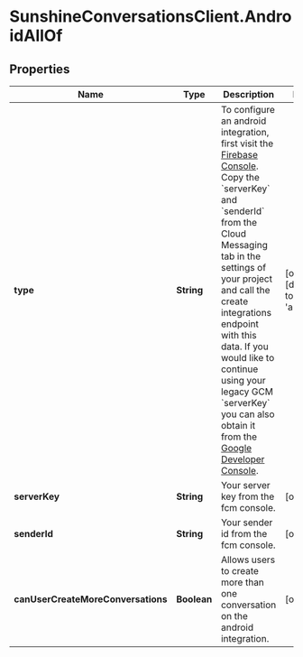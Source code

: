 # SunshineConversationsClient.AndroidAllOf

## Properties

Name | Type | Description | Notes
------------ | ------------- | ------------- | -------------
**type** | **String** | To configure an android integration, first visit the [Firebase Console](https://console.firebase.google.com/). Copy the &#x60;serverKey&#x60; and &#x60;senderId&#x60; from the Cloud Messaging tab in the settings of your project and call the create integrations endpoint with this data. If you would like to continue using your legacy GCM &#x60;serverKey&#x60; you can also obtain it from the [Google Developer Console](https://console.developers.google.com/).  | [optional] [default to &#39;android&#39;]
**serverKey** | **String** | Your server key from the fcm console. | [optional] 
**senderId** | **String** | Your sender id from the fcm console. | [optional] 
**canUserCreateMoreConversations** | **Boolean** | Allows users to create more than one conversation on the android integration. | [optional] 


